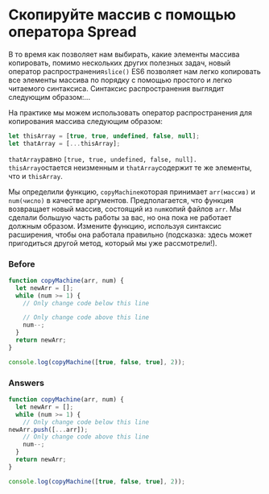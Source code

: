 # Скопируйте массив с помощью оператора Spread
В то время как позволяет нам выбирать, какие элементы массива копировать, помимо нескольких других полезных задач, новый оператор распространения`slice()` ES6 позволяет нам легко копировать все элементы массива по порядку с помощью простого и легко читаемого синтаксиса. Синтаксис распространения выглядит следующим образом:...

На практике мы можем использовать оператор распространения для копирования массива следующим образом:
```javascript
let thisArray = [true, true, undefined, false, null];
let thatArray = [...thisArray];
```
`thatArray`равно `[true, true, undefined, false, null]. thisArray`остается неизменным и `thatArray`содержит те же элементы, что и `thisArray`.

Мы определили функцию, `copyMachine`которая принимает `arr(массив)` и `num(число)` в качестве аргументов. Предполагается, что функция возвращает новый массив, состоящий из `num`копий файлов `arr`. Мы сделали большую часть работы за вас, но она пока не работает должным образом. Измените функцию, используя синтаксис расширения, чтобы она работала правильно (подсказка: здесь может пригодиться другой метод, который мы уже рассмотрели!).



### Before
```javascript
function copyMachine(arr, num) {
  let newArr = [];
  while (num >= 1) {
    // Only change code below this line

    // Only change code above this line
    num--;
  }
  return newArr;
}

console.log(copyMachine([true, false, true], 2));

```
### Answers
```javascript
function copyMachine(arr, num) {
  let newArr = [];
  while (num >= 1) {
    // Only change code below this line
newArr.push([...arr]);
    // Only change code above this line
    num--;
  }
  return newArr;
}

console.log(copyMachine([true, false, true], 2));
```
